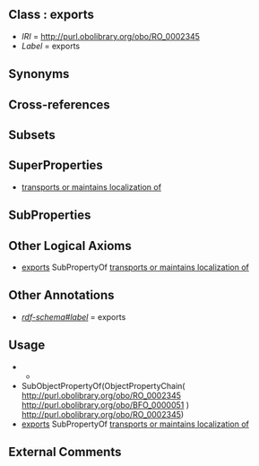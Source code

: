 
## Class : exports

 * *IRI* = http://purl.obolibrary.org/obo/RO_0002345
 * *Label* = exports

## Synonyms


## Cross-references


## Subsets


## SuperProperties

 * [transports or maintains localization of](../../RO/13/RO_0002313.md)

## SubProperties


## Other Logical Axioms

 * [exports](../../RO/45/RO_0002345.md) SubPropertyOf [transports or maintains localization of](../../RO/13/RO_0002313.md)

## Other Annotations

 * *[rdf-schema#label](../../el/rdf-schema#label.md)* = exports

## Usage

 * -
 * SubObjectPropertyOf(ObjectPropertyChain( <http://purl.obolibrary.org/obo/RO_0002345> <http://purl.obolibrary.org/obo/BFO_0000051> ) <http://purl.obolibrary.org/obo/RO_0002345>)
 * [exports](../../RO/45/RO_0002345.md) SubPropertyOf [transports or maintains localization of](../../RO/13/RO_0002313.md)

## External Comments

